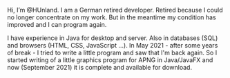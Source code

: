 Hi, I’m @HUnland.
I am a German retired developer. Retired because I could no longer concentrate on my work. But in the meantime my condition has improved and I can program again.

I have experience in Java for desktop and server. Also in databases (SQL) and browsers (HTML, CSS, JavaScript ...). In May 2021 - after some years of break - I tried to write a little program and saw that I'm back again. So I started writing of a little graphics program for APNG in Java/JavaFX and now (September 2021) it is complete and available for download. 
